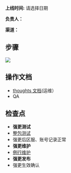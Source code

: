 **上线时间:** 请选择日期

**负责人：**

**渠道：**



## 步骤
![](https://cdn.nlark.com/yuque/0/2024/png/12926950/1712717026360-324792ee-5b75-4b5f-b0f0-927c708da3e0.png)

## 操作文档
+ [thoughts 文档](https://thoughts.teambition.com/workspaces/65fbdd5511222f001829cbd4/docs/65fbe02462ca1000012a8d71)(运维）
+ QA

## 检查点
+ **强更测试**
+ [<u>整包测试</u>](https://thoughts.teambition.com/workspaces/65fa97cacf0c850018df9956/docs/65fbd059e41af20001c99293)
+ 强更后区服、账号记录正常
+ **强更维护**
+ [<u>例行维护</u>](https://thoughts.teambition.com/workspaces/65fa97cacf0c850018df9956/docs/65fbd09c62ca1000012a6ba4)
+ **强更发布**
+ 强更生效确认

